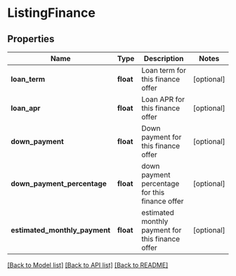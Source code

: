# ListingFinance

## Properties
Name | Type | Description | Notes
------------ | ------------- | ------------- | -------------
**loan_term** | **float** | Loan term for this finance offer | [optional] 
**loan_apr** | **float** | Loan APR for this finance offer | [optional] 
**down_payment** | **float** | Down payment for this finance offer | [optional] 
**down_payment_percentage** | **float** | down payment percentage for this finance offer | [optional] 
**estimated_monthly_payment** | **float** | estimated monthly payment for this finance offer | [optional] 

[[Back to Model list]](../README.md#documentation-for-models) [[Back to API list]](../README.md#documentation-for-api-endpoints) [[Back to README]](../README.md)


